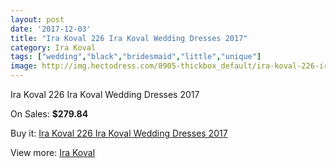 ```yaml
---
layout: post
date: '2017-12-03'
title: "Ira Koval 226 Ira Koval Wedding Dresses 2017"
category: Ira Koval
tags: ["wedding","black","bridesmaid","little","unique"]
image: http://img.hectodress.com/8905-thickbox_default/ira-koval-226-ira-koval-wedding-dresses-2013.jpg
---
```

Ira Koval 226 Ira Koval Wedding Dresses 2017

On Sales: **$279.84**
<a href="https://www.hectodress.com/ira-koval/4454-ira-koval-226-ira-koval-wedding-dresses-2013.html"><amp-img layout="responsive" width="600" height="600" src="//img.hectodress.com/8905-thickbox_default/ira-koval-226-ira-koval-wedding-dresses-2013.jpg" alt="Ira Koval 226 Ira Koval Wedding Dresses 2017 0" /></a>
<a href="https://www.hectodress.com/ira-koval/4454-ira-koval-226-ira-koval-wedding-dresses-2013.html"><amp-img layout="responsive" width="600" height="600" src="//img.hectodress.com/8907-thickbox_default/ira-koval-226-ira-koval-wedding-dresses-2013.jpg" alt="Ira Koval 226 Ira Koval Wedding Dresses 2017 1" /></a>
<a href="https://www.hectodress.com/ira-koval/4454-ira-koval-226-ira-koval-wedding-dresses-2013.html"><amp-img layout="responsive" width="600" height="600" src="//img.hectodress.com/8906-thickbox_default/ira-koval-226-ira-koval-wedding-dresses-2013.jpg" alt="Ira Koval 226 Ira Koval Wedding Dresses 2017 2" /></a>

Buy it: [Ira Koval 226 Ira Koval Wedding Dresses 2017](https://www.hectodress.com/ira-koval/4454-ira-koval-226-ira-koval-wedding-dresses-2013.html "Ira Koval 226 Ira Koval Wedding Dresses 2017")

View more: [Ira Koval](https://www.hectodress.com/77-ira-koval "Ira Koval")